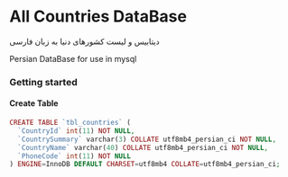 # All Countries DataBase
دیتابیس و لیست کشورهای دنیا به زبان فارسی

Persian DataBase for use in mysql

### Getting started

#### Create Table

```php
CREATE TABLE `tbl_countries` (
  `CountryId` int(11) NOT NULL,
  `CountrySummary` varchar(3) COLLATE utf8mb4_persian_ci NOT NULL,
  `CountryName` varchar(40) COLLATE utf8mb4_persian_ci NOT NULL,
  `PhoneCode` int(11) NOT NULL
) ENGINE=InnoDB DEFAULT CHARSET=utf8mb4 COLLATE=utf8mb4_persian_ci;
```

